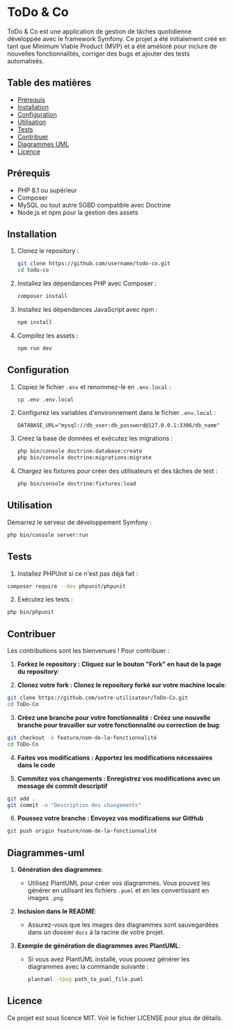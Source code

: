 # ToDo & Co

ToDo & Co est une application de gestion de tâches quotidienne développée avec le framework Symfony. Ce projet a été initialement créé en tant que Minimum Viable Product (MVP) et a été amélioré pour inclure de nouvelles fonctionnalités, corriger des bugs et ajouter des tests automatisés.

## Table des matières

- [Prérequis](#prérequis)
- [Installation](#installation)
- [Configuration](#configuration)
- [Utilisation](#utilisation)
- [Tests](#tests)
- [Contribuer](#contribuer)
- [Diagrammes UML](#diagrammes-uml)
- [Licence](#licence)

## Prérequis

- PHP 8.1 ou supérieur
- Composer
- MySQL ou tout autre SGBD compatible avec Doctrine
- Node.js et npm pour la gestion des assets

## Installation

1. Clonez le repository :

    ```bash
    git clone https://github.com/username/todo-co.git
    cd todo-co
    ```

2. Installez les dépendances PHP avec Composer :

    ```bash
    composer install
    ```

3. Installez les dépendances JavaScript avec npm :

    ```bash
    npm install
    ```

4. Compilez les assets :

    ```bash
    npm run dev
    ```

## Configuration

1. Copiez le fichier `.env` et renommez-le en `.env.local` :

    ```bash
    cp .env .env.local
    ```

2. Configurez les variables d'environnement dans le fichier `.env.local` :

    ```env
    DATABASE_URL="mysql://db_user:db_password@127.0.0.1:3306/db_name"
    ```

3. Créez la base de données et exécutez les migrations :

    ```bash
    php bin/console doctrine:database:create
    php bin/console doctrine:migrations:migrate
    ```

4. Chargez les fixtures pour créer des utilisateurs et des tâches de test :

    ```bash
    php bin/console doctrine:fixtures:load
    ```

## Utilisation

Démarrez le serveur de développement Symfony :

```bash
php bin/console server:run
```

## Tests

1. Installez PHPUnit si ce n'est pas déjà fait :

```bash
composer require --dev phpunit/phpunit
```

2. Exécutez les tests :

```bash
php bin/phpunit
```
## Contribuer

Les contributions sont les bienvenues ! Pour contribuer :

1. **Forkez le repository : Cliquez sur le bouton "Fork" en haut de la page du repository**:
   
2. **Clonez votre fork : Clonez le repository forké sur votre machine locale**:
```bash
git clone https://github.com/votre-utilisateur/ToDo-Co.git
cd ToDo-Co
```
3. **Créez une branche pour votre fonctionnalité : Créez une nouvelle branche pour travailler sur votre fonctionnalité ou correction de bug**:
```bash
git checkout -b feature/nom-de-la-fonctionnalité
cd ToDo-Co
```
4. **Faites vos modifications : Apportez les modifications nécessaires dans le code**

5. **Commitez vos changements : Enregistrez vos modifications avec un message de commit descriptif**
```bash
git add .
git commit -m "Description des changements"
```
6. **Poussez votre branche : Envoyez vos modifications sur GitHub**
```bash
git push origin feature/nom-de-la-fonctionnalité
```

## Diagrammes-uml

1. **Génération des diagrammes**:
   - Utilisez PlantUML pour créer vos diagrammes. Vous pouvez les générer en utilisant les fichiers `.puml` et en les convertissant en images `.png`.

2. **Inclusion dans le README**:
   - Assurez-vous que les images des diagrammes sont sauvegardées dans un dossier `docs` à la racine de votre projet.

3. **Exemple de génération de diagrammes avec PlantUML**:
   - Si vous avez PlantUML installé, vous pouvez générer les diagrammes avec la commande suivante :
     ```bash
     plantuml -tpng path_to_puml_file.puml
     ```
     
## Licence
Ce projet est sous licence MIT. Voir le fichier LICENSE pour plus de détails.
